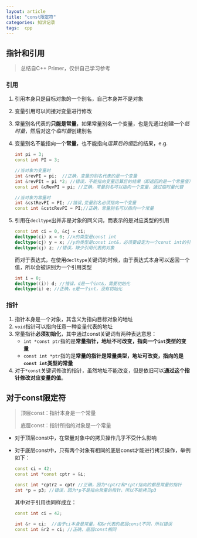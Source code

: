 ```yaml
---
layout: article
title: "const限定符"
categories: 知识记录
tags:  cpp
---
```


## 指针和引用

> 总结自C++ Primer，仅供自己学习参考

### 引用

1. 引用本身只是目标对象的一个别名，自己本身并不是对象

2. 变量引用可以间接对变量进行修改

3. 常量别名代表的**只能是常量**，如果常量别名一个变量，也是先通过创建一个*临时量*，然后对这个*临时量*创建别名

4. 变量别名不能指向一个**常量**，也不能指向*运算后的值*后的结果，e.g.

   ```c++
   int pi = 3;
   const int PI = 3;
   
   //当对象为变量时
   int &revPI = pi;  //正确，变量的别名代表的是一个变量
   int &revPIt = pi *2; //错误，不能指向变量运算后的结果（即返回的是一个常量值）
   const int &cRevPI = pi; //正确，常量别名可以指向一个变量，通过临时量代替
   
   //当对象为常量时
   int &cstRevPI = PI; //错误,变量别名必须指向一个变量
   const int &cstcRevPI = PI;//正确，常量别名可以指向一个常量
   ```

5. 引用在`decltype`出并非是对象的同义词，而表示的是对应类型的引用

    ```c++
    const int ci = 0, &cj = ci;
    decltype(ci) x = 0; //x的类型是const int
    decltype(cj) y = x; //y的类型是const int&，必须要设定为一个const int的引用
    decltype(cj) z; //错误，缺少引用代表的对象
    ```

    而对于表达式，在使用`decltype`关键词的时候，由于表达式本身可以返回一个值，所以会被识别为一个引用类型

    ```c++
    int i = 0;
    decltype((i)) d; //错误，d是一个int&，需要初始化
    decltype(i) e; //正确，e是一个int，没有初始化
    ```

### 指针

1. 指针本身是一个对象，其含义为指向目标对象的地址
2. `void`指针可以指向任意一种变量代表的地址
3. 常量指针**必须初始化**，其中通过const关键词有两种表达意思：
   * `int *const ptr`指的是**常量指针，地址不可改变，指向一个`int`类型的变量**
   * `const int *ptr`指的是**常量的指针是常量类型，地址可改变，指向的是`const int`类型的常量**
4. 对于`*const`关键词修改的指针，虽然地址不能改变，但是依旧可以**通过这个指针修改对应变量的值**。

## 对于const限定符

> 顶层const：指针本身是一个常量
>
> 底层const：指针所指的对象是一个常量

* 对于顶层const中，在常量对象中的拷贝操作几乎不受什么影响

* 对于底层const中，只有两个对象有相同的底层const才能进行拷贝操作，举例如下：

  ```c++
  const ci = 42;
  const int *const cptr = &i;
  
  const int *cptr2 = cptr //正确，因为*cptr2和*cptr指向的都是常量的指针
  int *p = p3; //错误，因为*p不是指向常量的指针，所以不能拷贝p3
  ```

  其中对于引用也同样成立：

  ```c++
  const int ci = 42;
  
  int &r = ci;  //由于ci本身是常量，和&r代表的底层const不同，所以错误
  const int &r2 = ci; //正确，底层const相同
  ```
